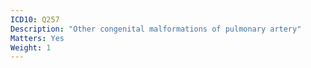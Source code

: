 ```yaml
---
ICD10: Q257
Description: "Other congenital malformations of pulmonary artery"
Matters: Yes
Weight: 1
---
```

